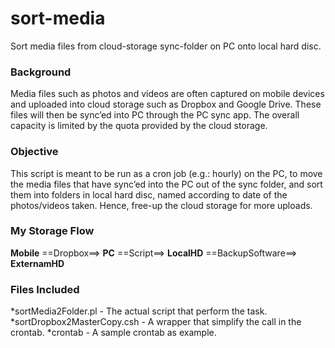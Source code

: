 # sort-media
Sort media files from cloud-storage sync-folder on PC onto local hard disc.

### Background
Media files such as photos and videos are often captured on mobile
devices and uploaded into cloud storage such as Dropbox and Google
Drive. These files will then be sync’ed into PC through the PC sync
app. The overall capacity is limited by the quota provided by the cloud
storage.

### Objective
This script is meant to be run as a cron job (e.g.: hourly) on the PC,
to move the media files that have sync’ed into the PC out of the sync
folder, and sort them into folders in local hard disc, named according
to date of the photos/videos taken. Hence, free-up the cloud storage
for more uploads.

### My Storage Flow
**Mobile** ==Dropbox==> **PC** ==Script==> **LocalHD** ==BackupSoftware==> **ExternamHD**

### Files Included
*sortMedia2Folder.pl - The actual script that perform the task.
*sortDropbox2MasterCopy.csh - A wrapper that simplify the call in the crontab.
*crontab - A sample crontab as example.
